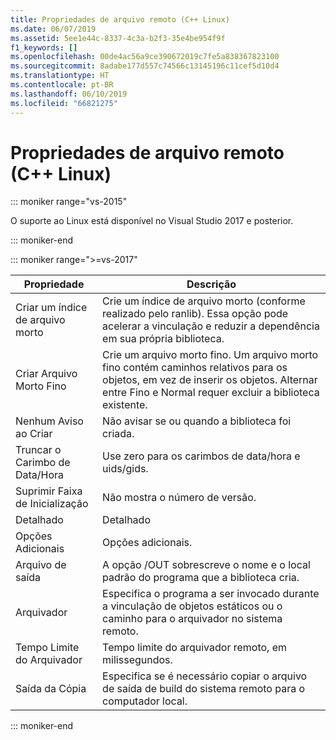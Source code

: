 ```yaml
---
title: Propriedades de arquivo remoto (C++ Linux)
ms.date: 06/07/2019
ms.assetid: 5ee1e44c-8337-4c3a-b2f3-35e4be954f9f
f1_keywords: []
ms.openlocfilehash: 00de4ac56a9ce390672019c7fe5a838367823100
ms.sourcegitcommit: 8adabe177d557c74566c13145196c11cef5d10d4
ms.translationtype: HT
ms.contentlocale: pt-BR
ms.lasthandoff: 06/10/2019
ms.locfileid: "66821275"
---
```

# <a name="remote-archive-properties-c-linux"></a>Propriedades de arquivo remoto (C++ Linux)

::: moniker range="vs-2015"

O suporte ao Linux está disponível no Visual Studio 2017 e posterior.

::: moniker-end

::: moniker range=">=vs-2017"

Propriedade | Descrição
--- | ---
Criar um índice de arquivo morto | Crie um índice de arquivo morto (conforme realizado pelo ranlib). Essa opção pode acelerar a vinculação e reduzir a dependência em sua própria biblioteca.
Criar Arquivo Morto Fino | Crie um arquivo morto fino.  Um arquivo morto fino contém caminhos relativos para os objetos, em vez de inserir os objetos.  Alternar entre Fino e Normal requer excluir a biblioteca existente.
Nenhum Aviso ao Criar | Não avisar se ou quando a biblioteca foi criada.
Truncar o Carimbo de Data/Hora | Use zero para os carimbos de data/hora e uids/gids.
Suprimir Faixa de Inicialização | Não mostra o número de versão.
Detalhado | Detalhado
Opções Adicionais | Opções adicionais.
Arquivo de saída | A opção /OUT sobrescreve o nome e o local padrão do programa que a biblioteca cria.
Arquivador | Especifica o programa a ser invocado durante a vinculação de objetos estáticos ou o caminho para o arquivador no sistema remoto.
Tempo Limite do Arquivador | Tempo limite do arquivador remoto, em milissegundos.
Saída da Cópia | Especifica se é necessário copiar o arquivo de saída de build do sistema remoto para o computador local.

::: moniker-end

